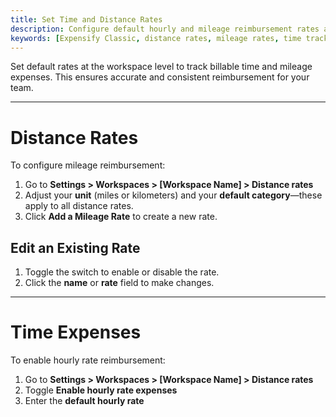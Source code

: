 ```yaml
---
title: Set Time and Distance Rates
description: Configure default hourly and mileage reimbursement rates at the workspace level for consistent billing and expense tracking.
keywords: [Expensify Classic, distance rates, mileage rates, time tracking, hourly rates, workspace settings]
---
```

<div id="expensify-classic" markdown="1">

Set default rates at the workspace level to track billable time and mileage expenses. This ensures accurate and consistent reimbursement for your team.

---

# Distance Rates

To configure mileage reimbursement:

1. Go to **Settings > Workspaces > [Workspace Name] > Distance rates**
2. Adjust your **unit** (miles or kilometers) and your **default category**—these apply to all distance rates.
3. Click **Add a Mileage Rate** to create a new rate.

## Edit an Existing Rate
1. Toggle the switch to enable or disable the rate.
2. Click the **name** or **rate** field to make changes.

---

# Time Expenses

To enable hourly rate reimbursement:

1. Go to **Settings > Workspaces > [Workspace Name] > Distance rates**
2. Toggle **Enable hourly rate expenses**
3. Enter the **default hourly rate**

</div>
